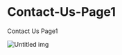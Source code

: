 # Contact-Us-Page1
Contact Us Page1

![Untitled img](https://github.com/diegolazarocs/Contact-Us-Page1/assets/111025421/193bfb9e-1735-4d31-8e92-a29bc3645c92)

